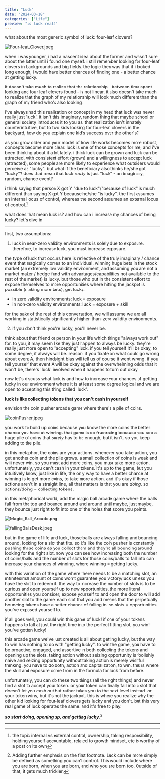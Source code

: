 ```yaml
---
title: "Luck"
date: "2024-03-18"
categories: ["Life"]
preview: "is luck real?"
---
```


what about the most generic symbol of luck: four-leaf clovers?

![Four-leaf_Clover.jpeg](/images/blog/luck/Four-leaf_Clover.jpeg)

when i was younger, i had a nascent idea about the former and wasn't sure about the latter until i found one myself. i still remember looking for four-leaf clovers in backgrounds and big fields. the logic then was that if i looked long enough, i would have better chances of finding one - a better chance at getting lucky.

it doesn't take much to realize that the relationship - between time spent looking and four leaf clovers found - is not linear. it also doesn't take much to realize that the graph of my relationship will look much different than the graph of my friend who's also looking.

i've always had this realization or concept in my head that luck was never really just 'luck'. it isn't this imaginary, random thing that maybe school or general society introduces it to you as. that realization isn't innately counterintuitive, but to two kids looking for four-leaf clovers in the backyard, how do you explain one kid's success over the other's?

as you grow older and your model of how life works becomes more robust, concepts become more clear. luck is one of those concepts for me, and i've been thinking about it a lot lately. i think luck can be grown and luck can be attracted. with consistent effort (grown) and a willingness to accept luck (attracted), some people are more likely to experience what outsiders would perceive as "lucky". but what if the beneficiary also thinks he/she got "lucky"? does that mean that luck *really* is just "luck" - an imaginary, random, chance event?

i think saying that person X got Y "due to luck"/"because of luck" is much different than saying X got Y because he/she "is lucky". the first assumes an internal locus of control, whereas the second assumes an external locus of control.[^1]

what does that mean luck is? and how can i increase my chances of being lucky? let's dive in

---

first, two assumptions:

1. luck in near-zero validity environments is solely due to exposure. therefore, to increase luck, you must increase exposure.

the type of luck that occurs here is reflective of the truly imaginary / chance event that magically comes to an individual. winning huge bets in the stock market (an extremely low validity environment, and assuming you are not a market maker / hedge fund with advantages/capabilities not available to the rest of the market) is lucky. but those who put in the consistent effort to expose themselves to more opportunities where hitting the jackpot is possible (making more bets), get lucky.

- in zero validity environments: luck = exposure
- in non-zero validity environments: luck = exposure + skill

for the sake of the rest of this conversation, we will assume we are all working in statistically significantly higher-than-zero validity environments.

2. if you don't think you're lucky, you'll never be.

think about that friend or person in your life which things "always work out" for. to you, it may seem like they just happen to always be lucky. they're really just more open to "accepting" luck. if you tell yourself it'll be okay, to some degree, it always will be. reason: if you fixate on what could go wrong about event A, then hindsight bias will tell us of course it went wrong. if you tell yourself that event A will be okay against the overwhelming odds that it won't be, there's 'luck' involved when it happens to turn out okay.

now let's discuss what luck is and how to increase your chances of getting lucky in our environment where it is at least some degree logical and we are open to accepting this thing called 'luck'.

**luck is like collecting tokens that you can't cash in yourself**

envision the coin pusher arcade game where there's a pile of coins. 

![coinPusher.jpeg](/images/blog/luck/coinPusher.jpeg)

you work to build up coins because you know the more coins the better chance you have at winning. that game is so frustrating because you see a huge pile of coins that *surely* has to be enough, but it isn't. so you keep adding to the pile.

in this metaphor, the coins are your actions. whenever you take action, you get another coin and the pile grows. a small collection of coins is weak and will never win. so you must add more coins, you must take more action. unfortunately, you can't cash in your tokens. it's up to the game, but you intuitively know, just like in life, the only way to have a better chance at winning is to get more coins, to take more action. and it's okay if those actions aren't in a straight line, all that matters is that you are *doing*. so actions/doing = collecting tokens.

in this metaphorical world, add the magic ball arcade game where the balls fall from the top and bounce around and around until maybe, just maybe, they bounce just right to fit into one of the holes that score you points.

![Magic_Ball_Arcade.png](/images/blog/luck/Magic_Ball_Arcade.png)

![fallingBallsDesk.jpeg](/images/blog/luck/fallingBallsDesk.jpeg)

but in the game of life and luck, those balls are always falling and bouncing around, looking for a slot that fits. so it's like the coin pusher is constantly pushing these coins as you collect them and they're all bouncing around looking for the right slot. now you can see how increasing both the number of coins/balls and the number of slots for those coins/balls to fall into can increase your chances of winning, where winning = getting lucky.

with this variation of the game where there needs to be a matching slot, an infinitesimal amount of coins won't guarantee you victory/luck unless you have the slot to redeem it. the way to increase the number of slots is to be curious and open yourself up to new opportunities. the more literal opportunities you consider, expose yourself to and open the door to will add another slot to the game. each slot that you add means that the perpetually bouncing tokens have a better chance of falling in. so slots = opportunities you've exposed yourself to.

if all goes well, you could win this game of luck! if one of your tokens happens to fall at just the right time into the perfect fitting slot, you win! you've gotten lucky!

this arcade game we've just created is all about getting lucky, but the way to win has nothing to do with "getting lucky". to win the game, you have to be proactive, engaged, and assertive in both collecting the tokens and opening up the slots. taking action without seizing opportunity is foolishly naive and seizing opportunity without taking action is merely wishful thinking. you have to do both, action and capitalization, to win. this is where the skill and exposure come from in the formula for luck from before.

unfortunately, you can do these two things (all the right things) and never find a slot to accept your token. or your token can finally fall into a slot that doesn't let you cash out but rather takes you to the next level instead. or your token wins, but it's not the jackpot. this is where you realize why the other kid looking for four-leaf clovers gets lucky and you don't. but this very real game of luck operates the same. and it's free to play.

***so start doing, opening up, and getting lucky.***[^note]

---

[^1]: the topic internal vs external control, ownership, taking responsibility, holding yourself accountable, related to growth mindset, etc is worthy of a post on its own

[^note]: Adding further emphasis on the first footnote. Luck can be more simply be defined as something you can’t control. This would include where you are born, when you are born, and who you are born too. Outside of that, it gets much trickier.
